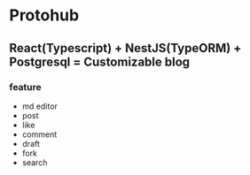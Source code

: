 # Protohub

## React(Typescript) + NestJS(TypeORM) + Postgresql = Customizable blog

### feature

- md editor
- post
- like
- comment 
- draft
- fork
- search
